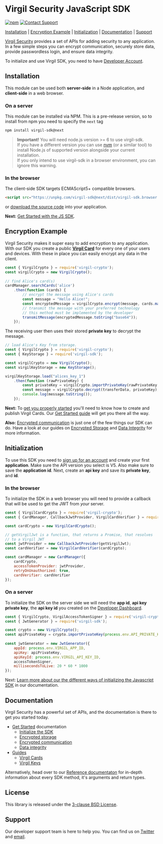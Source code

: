 # Virgil Security JavaScript SDK

[![npm](https://img.shields.io/npm/v/virgil-sdk/next.svg)][npmjs]
[![Contact Support](https://img.shields.io/badge/contact-support-yellow.svg)][support]

[Installation](#installation) | [Encryption Example](#encryption-example) | [Initialization](#initialization) | [Documentation](#documentation) | [Support](#support)

[Virgil Security](https://virgilsecurity.com) provides a set of APIs for adding security to any application. In a few simple steps you can encrypt communication, securely store data, provide passwordless login, and ensure data integrity.

To initialize and use Virgil SDK, you need to have [Developer Account](https://dashboard.virgilsecurity.com).

## Installation

This module can be used both __server-side__ in a Node application, and __client-side__ in a web browser.

### On a server

This module can be installed via NPM. This is a pre-release version, so to install from npm you need to 
specify the `next` tag

```sh
npm install virgil-sdk@next
```

> **Important!** You will need node.js version >= 6 to use virgil-sdk.  
If you have a different version you can use [nvm](https://github.com/creationix/nvm) 
(or a similar tool) to install Node.js of supported version alongside your current installation.  
If you only intend to use virgil-sdk in a browser environment, you can ignore this warning.

### In the browser

The client-side SDK targets ECMAScript5+ compatible browsers.

```html
<script src="https://unpkg.com/virgil-sdk@next/dist/virgil-sdk.browser.umd.min.js"></script>
```

or [download the source code](https://github.com/VirgilSecurity/virgil-sdk-javascript/releases) into your application.

__Next:__ [Get Started with the JS SDK][js_getstarted].

## Encryption Example

Virgil Security makes it super easy to add encryption to any application. With our SDK you create a public [__Virgil Card__][glossary_virgil_card] for every one of your users and devices. With these in place you can easily encrypt any data in the client.

```js
const { VirgilCrypto } = require('virgil-crypto');
const virgilCrypto = new VirgilCrypto();
 
// find Alice's card(s)
cardManager.searchCards('alice')
	.then(function (cards) {
		// encrypt the message using Alice's cards
        const message = "Hello Alice!";
		const encryptedMessage = virgilCrypto.encrypt(message, cards.map(function () { return card.publicKey; }));
		// transmit the message with your preferred technology
		// this method must be implemented by the developer
		transmitMessage(encryptedMessage.toString("base64"));
	});
```

The receiving user then uses their stored __private key__ to decrypt the message.


```js
// load Alice's Key from storage.
const { VirgilCrypto } = require('virgil-crypto');
const { KeyStorage } = require('virgil-sdk');

const virgilCrypto = new VirgilCrypto();
const virgilKeyStorage = new KeyStorage();

virgilKeyStorage.load("alices_key_1")
	.then(function (rawPrivateKey) {
		const privateKey = virgilCrypto.importPrivateKey(rawPrivateKey, "alices_password");
		const message = virgilCrypto.decrypt(transferData, privateKey);
		console.log(message.toString());
	});
```

__Next:__ To [get you properly started][_guides_virgil_cards] you'll need to know how to create and publish Virgil Cards. Our [Get Started guide][_guides_virgil_cards] will get you there all the way.

__Also:__ [Encrypted communication][js_getstarted_encrypted_comms] is just one of the few things our SDK can do. Have a look at our guides on  [Encrypted Storage][js_getstarted_storage] and [Data Integrity][js_getstarted_data_integrity] for more information.


## Initialization

To use this SDK you need to [sign up for an account](https://dashboard.virgilsecurity.com/signup) and create your first __application__. 
Make sure the API version you select is V5. Also make sure to save the __application id__. Next, create an __api key__ 
and save its __private key__, and __id__. 

### In the browser

To initialize the SDK in a web browser you will need to provide a callback that will be used to get the JWT from _your_ 
 server.

```js
const { VirgilCardCrypto } = require('virgil-crypto');
const { CardManager, CallbackJwtProvider, VirgilCardVerifier } = require('virgil-sdk');

const cardCrypto = new VirgilCardCrypto();

// getVirgilJwt is a function, that returns a Promise, that resolves
// to a Virgil JWT
const jwtProvider = new CallbackJwtProvider(getVirgilJwt);
const cardVerifier = new VirgilCardVerifier(cardCrypto);

const cardManager = new CardManager({
	cardCrypto,
	accessTokenProvider: jwtProvider,
	retryOnUnauthorized: true,
	cardVerifier: cardVerifier
});
```

### On a server

To initialize the SDK on the server side we will need the __app id__, __api key private key__, the __api key id__ 
you created on the [Developer Dashboard](https://developer.virgilsecurity.com/account/dashboard).

```javascript
const { VirgilCrypto, VirgilAccessTokenSigner } = require('virgil-crypto');
const { JwtGenerator } = require('virgil-sdk');

const crypto = new VirgilCrypto();
const apiPrivateKey = crypto.importPrivateKey(process.env.API_PRIVATE_KEY);
	
const jwtGenerator = new JwtGenerator({
	appId: process.env.VIRGIL_APP_ID,
	apiKey: apiPrivateKey,
	apiKeyId: process.env.VIRGIL_API_KEY_ID,
	accessTokenSigner,
	millisecondsToLive: 20 * 60 * 1000
});
```

Next: [Learn more about our the different ways of initializing the Javascript SDK][js_guides_initialization] in our documentation.

## Documentation

Virgil Security has a powerful set of APIs, and the documentation is there to get you started today.

* [Get Started][js_getstarted] documentation
  * [Initialize the SDK][js_guides_initialize_root]
  * [Encrypted storage][js_getstarted_storage]
  * [Encrypted communication][js_getstarted_encrypted_comms]
  * [Data integrity][js_getstarted_data_integrity]
* [Guides][_guides]
  * [Virgil Cards][_guides_virgil_cards]
  * [Virgil Keys][_guides_virgil_keys]

Alternatively, head over to our [Reference documentaton](#reference_docs) for in-depth information about every SDK method, it's arguments and return types.

## License

This library is released under the [3-clause BSD License](LICENSE).

## Support

Our developer support team is here to help you. You can find us on [Twitter](https://twitter.com/virgilsecurity) and [email](support).

[support]: mailto:support@VirgilSecurity.com
[js_getstarted]: https://developer.virgilsecurity.com/docs/use-cases
[js_getstarted_encrypted_comms]: https://developer.virgilsecurity.com/docs/javascript/use-cases/v5/encrypted-communication
[js_getstarted_storage]: https://developer.virgilsecurity.com/docs/javascript/use-cases/v5/encrypted-storage
[js_getstarted_data_integrity]: https://developer.virgilsecurity.com/docs/javascript/use-cases/v5/data-integrity
[js_guides_initialization]: https://developer.virgilsecurity.com/docs/javascript/how-to/setup/v5/install-sdk
[js_guides_initialize_root]: https://developer.virgilsecurity.com/docs/how-to#sdk-configuration
[_guides]: https://developer.virgilsecurity.com/docs/how-to
[_guides_virgil_cards]: https://developer.virgilsecurity.com/docs/how-to#public-key-management
[_guides_virgil_keys]: https://developer.virgilsecurity.com/docs/how-to#cryptography
[npmjs]: https://www.npmjs.com/package/virgil-sdk
[glossary_virgil_card]: https://developer.virgilsecurity.com/docs/glossary#virgil-card
